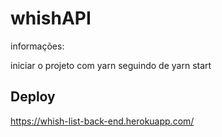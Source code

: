 # whishAPI

informações:

iniciar o projeto com yarn seguindo de yarn start

## Deploy

https://whish-list-back-end.herokuapp.com/
